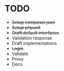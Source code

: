 # TODO
- ~~Setup composer.json~~
- ~~Setup phpunit~~
- ~~Draft default interfaces~~
- Validation response
- Draft implementations
 - ~~Login~~
 - Validate
 - Proxy
- Docs
